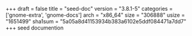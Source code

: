 +++
draft = false
title = "seed-doc"
version = "3.8.1-5"
categories = ['gnome-extra', 'gnome-docs']
arch = "x86_64"
size = "306888"
usize = "1651499"
sha1sum = "5a05a8d41153934b383a6102e5ddf084471a7dd7"
+++
seed documention